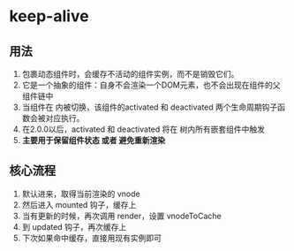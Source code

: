 # keep-alive

## 用法

1. <keep-alive> 包裹动态组件时，会缓存不活动的组件实例，而不是销毁它们。
2. 它是一个抽象的组件：自身不会渲染一个DOM元素，也不会出现在组件的父组件链中
3. 当组件在<keep-alive> 内被切换，该组件的activated 和 deactivated 两个生命周期钩子函数会被对应执行。
4. 在2.0.0以后，activated 和 deactivated 将在 <keep-alive> 树内所有嵌套组件中触发
5. **主要用于保留组件状态 或者 避免重新渲染**

## 核心流程
1. 默认进来，取得当前渲染的 vnode
2. 然后进入 mounted 钩子，缓存上
3. 当有更新的时候，再次调用 render，设置 vnodeToCache
4. 到 updated 钩子，再次缓存上
5. 下次如果命中缓存，直接用现有实例即可